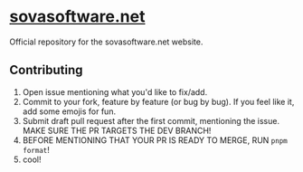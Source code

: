 # [sovasoftware.net](sovasoftware.net)

Official repository for the sovasoftware.net website.

## Contributing

1. Open issue mentioning what you'd like to fix/add.
2. Commit to your fork, feature by feature (or bug by bug). If you feel like it, add some emojis for fun.
3. Submit draft pull request after the first commit, mentioning the issue. MAKE SURE THE PR TARGETS THE DEV BRANCH!
4. BEFORE MENTIONING THAT YOUR PR IS READY TO MERGE, RUN `pnpm format`!
5. cool!
